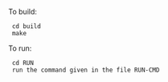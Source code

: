 To build:

     cd build
     make

To run:

     cd RUN
     run the command given in the file RUN-CMD

